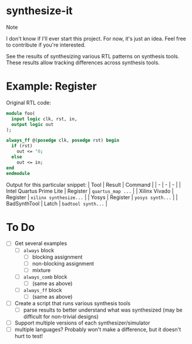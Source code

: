 # synthesize-it
> [!NOTE]
> I don't know if I'll ever start this project. For now, it's just an idea. Feel free to contribute if you're interested.

See the results of synthesizing various RTL patterns on synthesis tools.
These results allow tracking differences across synthesis tools.

# Example: Register
Original RTL code:
```systemverilog
module foo(
  input logic clk, rst, in,
  output logic out
);

always_ff @(posedge clk, posedge rst) begin
  if (rst)
    out <= '0;
  else
    out <= in;
end
endmodule
```
Output for this particular snippet:
| Tool | Result | Command |
| - | - | - |
| Intel Quartus Prime Lite | Register | `quartus_map ...` |
| Xilinx Vivado | Register | `xilinx synthesize...` |
| Yosys | Register | `yosys synth...` | 
| BadSynthTool | Latch | `badtool synth...` |

# To Do
- [ ] Get several examples
  - [ ] `always` block
    - [ ] blocking assignment
    - [ ] non-blocking assignment
    - [ ] mixture
  - [ ] `always_comb` block
    - [ ] (same as above)
  - [ ] `always_ff` block
    - [ ] (same as above)
- [ ] Create a script that runs various synthesis tools
  - [ ] parse results to better understand what was synthesized (may be difficult for non-trivial designs)
- [ ] Support multiple versions of each synthesizer/simulator
- [ ] multiple languages? Probably won't make a difference, but it doesn't hurt to test!

